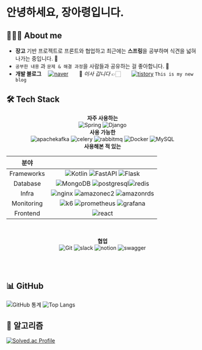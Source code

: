# 안녕하세요, 장아령입니다.
## 👩🏼‍💻 About me
- **장고** 기반 프로젝트로 프론트와 협업하고 최근에는 **스프링**을 공부하며 식견을 넓혀나가는 중입니다. 💪 
- `공부한 내용` 과 `문제 & 해결 과정`을 사람들과 공유하는 걸 좋아합니다. 🥰
- **개발 블로그**  [![naver](https://img.shields.io/badge/Naver-03C75A?style=flat&logo=naver&logoColor=white)](https://blog.naver.com/dkfud2121)  🚛  *이사 갑니다* 👉🏻  [![tistory](https://img.shields.io/badge/tistory-FF6600?style=flat&logo=tistory&logoColor=white)](https://servive-as-developer.tistory.com/) `This is my new blog`

## 🛠️ Tech Stack
<div align="center">

**자주 사용하는** <br/>
![Spring](https://img.shields.io/badge/Spring-6DB33F?style=flat&logo=spring&logoColor=white) ![Django](https://img.shields.io/badge/Django-092E20?style=flat&logo=Django&logoColor=white) 
<br/>
**사용 가능한** <br/>
![apachekafka](https://img.shields.io/badge/Kafka-231F20?style=flat&logo=apachekafka&logoColor=white) ![celery](https://img.shields.io/badge/Celery-37814A?style=flat&logo=celery&logoColor=white) ![rabbitmq](https://img.shields.io/badge/RabbitMQ-FF6600?style=flat&logo=rabbitmq&logoColor=white) ![Docker](https://img.shields.io/badge/Docker-2496ED?style=flat&logo=docker&logoColor=white) ![MySQL](https://img.shields.io/badge/MySQL-4479A1?style=flat&logo=mysql&logoColor=white)
  <br/>
**사용해본 적 있는**
  
|분야| |
|:---:|:---:|
| Frameworks | ![Kotlin](https://img.shields.io/badge/Kotlin-7F52FF?style=flat&logo=kotlin&logoColor=white) ![FastAPI](https://img.shields.io/badge/FastAPI-009688?style=flat&logo=FastAPI&logoColor=white) ![Flask](https://img.shields.io/badge/Flask-000000?style=flat&logo=Flask&logoColor=white)|
| Database | ![MongoDB](https://img.shields.io/badge/MongoDB-47A248?style=flat&logo=mongodb&logoColor=white) ![postgresql](https://img.shields.io/badge/Postgre-4169E1?style=flat&logo=postgresql&logoColor=white)![redis](https://img.shields.io/badge/Redis-FF4438?style=flat&logo=redis&logoColor=white)|
| Infra | ![nginx](https://img.shields.io/badge/Nginx-009639?style=flat&logo=nginx&logoColor=white)  ![amazonec2](https://img.shields.io/badge/EC2-FF9900?style=flat&logo=amazonec2&logoColor=white)  ![amazonrds](https://img.shields.io/badge/RDS-527FFF?style=flat&logo=amazonrds&logoColor=white)|
| Monitoring | ![k6](https://img.shields.io/badge/K6-7D64FF?style=flat&logo=k6&logoColor=white) ![prometheus](https://img.shields.io/badge/Prometheus-E6522C?style=flat&logo=prometheus&logoColor=white) ![grafana](https://img.shields.io/badge/Grafana-F46800?style=flat&logo=grafana&logoColor=white)|
| Frontend | ![react](https://img.shields.io/badge/React-61DAFB?style=flat&logo=react&logoColor=white)|

<br/>

**협업** <br/>
  ![Git](https://img.shields.io/badge/Git-F05032?style=flat&logo=git&logoColor=white) ![slack](https://img.shields.io/badge/slack-4A154B?style=flat&logo=slack&logoColor=white) ![notion](https://img.shields.io/badge/Git-000000?style=flat&logo=git&logoColor=white) ![swagger](https://img.shields.io/badge/Swagger-85EA2D?style=flat&logo=swagger&logoColor=white) 

</div>

<br/>
<br/>
  
## 📊 GitHub
![GitHub 통계](https://github-readme-stats.vercel.app/api?username=aristo&show_icons=true&theme=radical)
![Top Langs](https://github-readme-stats.vercel.app/api/top-langs/?username=aristo0922&layout=compact&theme=radical)
## 🧐 알고리즘
[![Solved.ac Profile](http://mazassumnida.wtf/api/v2/generate_badge?boj=dkfud2121)](https://solved.ac/dkfud2121/)
<!--
**hyeok-kong/hyeok-kong** is a :반짝임: _special_ :반짝임: repository because its `README.md` (this file) appears on your GitHub profile.
Here are some ideas to get you started:
- :망원경: I’m currently working on ...
- :새싹: I’m currently learning ...
- :댄서: I’m looking to collaborate on ...
- :생각하는_얼굴: I’m looking for help with ...
- :말풍선: Ask me about ...
- :우편함: How to reach me: ...
- :웃음: Pronouns: ...
- :번쩍: Fun fact: ...
-->

